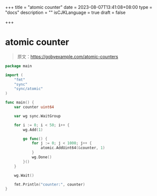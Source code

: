 +++
title = "atomic counter"
date = 2023-08-07T13:41:08+08:00
type = "docs"
description = ""
isCJKLanguage = true
draft = false

+++

# atomic counter

> 原文：https://gobyexample.com/atomic-counters

```go
package main

import (
	"fmt"
	"sync"
	"sync/atomic"
)

func main() {
	var counter uint64

	var wg sync.WaitGroup

	for i := 0; i < 50; i++ {
		wg.Add(1)

		go func() {
			for j := 0; j < 1000; j++ {
				atomic.AddUint64(&counter, 1)
			}
			wg.Done()
		}()
	}

	wg.Wait()

	fmt.Println("counter:", counter)
}

```

